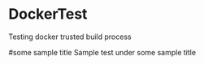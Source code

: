 # DockerTest
Testing docker trusted build process

#some sample title
Sample test under some sample title
